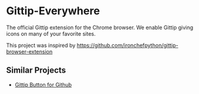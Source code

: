 Gittip-Everywhere
=================

The official Gittip extension for the Chrome browser. We enable Gittip giving icons on many of your favorite sites.

This project was inspired by https://github.com/ironchefpython/gittip-browser-extension

## Similar Projects

- [Gittip Button for Github](https://github.com/nathancahill/gittip-button)
